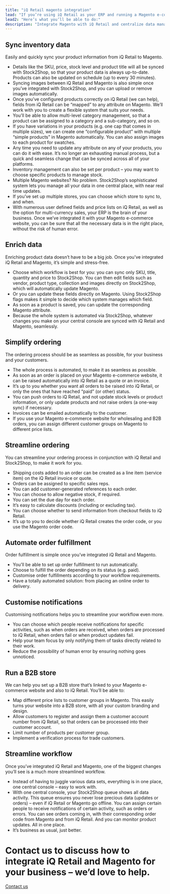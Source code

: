 ```yaml
---
title: "iQ Retail magento integration"
lead: "If you’re using iQ Retail as your ERP and running a Magento e-commerce website, it’s important that they are in sync to ensure the most efficient workflow. Stock2Shop works in conjunction with iQ Retail to create an iQ Retail Magento integration – for a seamless e-commerce experience."
lead2: "Here’s what you’ll be able to do:"
description: "Integrate Magento with iQ Retail and centralize data management" 
---
```


Sync inventory data
-------------------

Easily and quickly sync your product information from iQ Retail to Magento.

*   Details like the SKU, price, stock level and product title will all be synced with Stock2Shop, so that your product data is always up-to-date. Products can also be updated on schedule (up to every 30 minutes).
*   Syncing images between iQ Retail and Magento is also simple once you’ve integrated with Stock2Shop, and you can upload or remove images automatically.
*   Once you’ve configured products correctly on iQ Retail (we can help), fields from iQ Retail can be “mapped” to any attribute on Magento. We’ll work with you to create a flexible system that suits your needs.
*   You’ll be able to allow multi-level category management, so that a product can be assigned to a category and a sub-category, and so on.
*   If you have variations in your products (e.g. one cap that comes in multiple sizes), we can create one “configurable product” with multiple “simple products” in Magento automatically. You can also assign images to each product for swatches.
*   Any time you need to update any attribute on any of your products, you can do it with ease. It’s no longer an exhausting manual process, but a quick and seamless change that can be synced across all of your platforms.
*   Inventory management can also be set per product – you may want to choose specific products to manage stock.
*   Multiple Magento websites? No problem. Stock2Shop’s sophisticated system lets you manage all your data in one central place, with near real time updates.
*   If you’ve set up multiple stores, you can choose which store to sync to, and when.
*   With numerous user defined fields and price lists on iQ Retail, as well as the option for multi-currency sales, your ERP is the brain of your business. Once we’ve integrated it with your Magento e-commerce website, you can be sure that all the necessary data is in the right place, without the risk of human error.

Enrich data
-----------

Enriching product data doesn’t have to be a big job. Once you’ve integrated iQ Retail and Magento, it’s simple and stress-free.

*   Choose which workflow is best for you: you can sync only SKU, title, quantity and price to Stock2Shop. You can then edit fields such as vendor, product type, collection and images directly on Stock2Shop, which will automatically update Magento.
*   Or you can update these fields directly on Magento. Using Stock2Shop flags makes it simple to decide which system manages which field.
*   As soon as a product is saved, you can update the corresponding Magento attribute.
*   Because the whole system is automated via Stock2Shop, whatever changes you make on your central console are synced with iQ Retail and Magento, seamlessly.

Simplify ordering
-----------------

The ordering process should be as seamless as possible, for your business and your customers.

*   The whole process is automated, to make it as seamless as possible.
*   As soon as an order is placed on your Magento e-commerce website, it can be raised automatically into iQ Retail as a quote or an invoice.
*   It’s up to you whether you want all orders to be raised into iQ Retail, or only the ones that have reached “paid” (or other) status.
*   You can push orders to iQ Retail, and not update stock levels or product information, or only update products and not raise orders (a one-way sync) if necessary.
*   Invoices can be emailed automatically to the customer.
*   If you use your Magento e-commerce website for wholesaling and B2B orders, you can assign different customer groups on Magento to different price lists.

Streamline ordering
-------------------

You can streamline your ordering process in conjunction with iQ Retail and Stock2Shop, to make it work for you.

*   Shipping costs added to an order can be created as a line item (service item) on the iQ Retail invoice or quote.
*   Orders can be assigned to specific sales reps.
*   You can add customer-generated references to each order.
*   You can choose to allow negative stock, if required.
*   You can set the due day for each order.
*   It’s easy to calculate discounts (including or excluding tax).
*   You can choose whether to send information from checkout fields to iQ Retail.
*   It’s up to you to decide whether iQ Retail creates the order code, or you use the Magento order code.

Automate order fulfillment
--------------------------

Order fulfillment is simple once you’ve integrated iQ Retail and Magento.

*   You’ll be able to set up order fulfillment to run automatically.
*   Choose to fulfill the order depending on its status (e.g. paid).
*   Customise order fulfillments according to your workflow requirements.
*   Have a totally automated solution: from placing an online order to delivery.

Customise notifications
-----------------------

Customising notifications helps you to streamline your workflow even more.

*   You can choose which people receive notifications for specific activities, such as when orders are received, when orders are processed to iQ Retail, when orders fail or when product updates fail.
*   Help your team focus by only notifying them of tasks directly related to their work.
*   Reduce the possibility of human error by ensuring nothing goes unnoticed.

Run a B2B store
---------------

We can help you set up a B2B store that’s linked to your Magento e-commerce website and also to iQ Retail. You’ll be able to:

*   Map different price lists to customer groups in Magento. This easily turns your website into a B2B store, with all your custom branding and design.
*   Allow customers to register and assign them a customer account number from iQ Retail, so that orders can be processed into their customer account.
*   Limit number of products per customer group.
*   Implement a verification process for trade customers.

Streamline workflow
-------------------

Once you’ve integrated iQ Retail and Magento, one of the biggest changes you’ll see is a much more streamlined workflow.

*   Instead of having to juggle various data sets, everything is in one place, one central console – easy to work with.
*   With one central console, your Stock2Shop queue shows all data activity. This queue ensures you never lose precious data (updates or orders) – even if iQ Retail or Magento go offline. You can assign certain people to receive notifications of certain activity, such as orders or errors. You can see orders coming in, with their corresponding order code from Magento and from iQ Retail. And you can monitor product updates. All in one place.
*   It’s business as usual, just better.

Contact us to discuss how to integrate iQ Retail and Magento for your business – we’d love to help.
===================================================================================================

[Contact us](/contact-us "Contact Stock2Shop")
